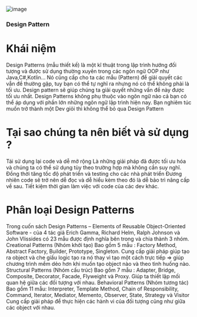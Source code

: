 ![image](https://github.com/user-attachments/assets/35e49ce8-d835-4e40-b298-f82ce64ef5d3)
### Design Pattern
# Khái niệm
Design Patterns (mẫu thiết kế) là một kĩ thuật trong lập trình hướng đối tượng và được sử dụng thường xuyên trong các ngôn ngữ OOP như Java,C#,Kotlin... Nó cũng cấp cho ta các mẫu (Pattern) để giải quyết các vẫn đề thường gặp, tuy bạn có thể tự nghĩ ra nhưng nó có thể không phải là tối ưu. Design pattern sẽ giúp chúng ta giải quyết những vấn đề này được tối ưu nhất.
Design Patterns không phụ thuộc vào ngôn ngữ nào cả bạn có thể áp dụng với phần lớn những ngôn ngữ lập trình hiện nay.
Bạn nghiêm túc muốn trở thành một Dev giỏi thì không thể bỏ qua Design Pattern
# Tại sao chúng ta nên biết và sử dụng ?
Tái sử dụng lại code và dễ mở rộng
Là những giải pháp đã được tối ưu hóa và chúng ta có thể sử dụng tùy theo trường hợp mà không cần suy nghĩ.
Đồng thời tăng tốc độ phát triển và testing cho các nhà phát triển
Đương nhiên code sẽ trở nên dễ đọc và dễ hiểu kèm theo đó là dễ bảo trì nâng cấp về sau.
Tiết kiệm thời gian làm việc với code của các dev khác.
# Phân loại Design Patterns
Trong cuốn sách Design Patterns – Elements of Reusable Object-Oriented Software - của 4 tác giả Erich Gamma, Richard Helm, Ralph Johnson và John Vlissides có 23 mẫu được định nghĩa bên trong và chia thành 3 nhóm.
Creational Patterns (Nhóm khởi tạo)
Bao gồm 5 mẫu : Factory Method, Abstract Factory, Builder, Prototype, Singleton.
Cung cấp giải pháp giúp tạo ra object và che giấu logic tạo ra nó thay vì tạo một cách trực tiếp => giúp chương trình mềm dẻo hơn khi muốn tạo object nào và theo tình huống nào.
Structural Patterns (Nhóm cấu trúc)
Bao gồm 7 mẫu : Adapter, Bridge, Composite, Decorator, Facade, Flyweight và Proxy.
Giúp ta thiết lập mối quan hệ giữa các đối tượng với nhau.
Behavioral Patterns (Nhóm tương tác)
Bao gồm 11 mẫu: Interpreter, Template Method, Chain of Responsibility, Command, Iterator, Mediator, Memento, Observer, State, Strategy và Visitor
Cung cấp giải pháp để thực hiện các hành vi của đối tượng cũng như giữa các object với nhau.
